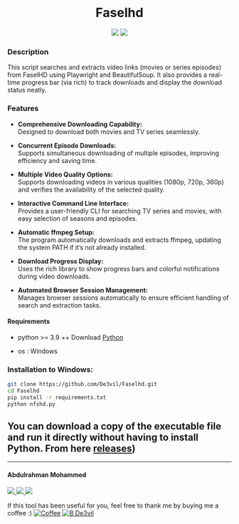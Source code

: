 <h1 align="center">
  <br>
  <br>
  Faselhd
  <br>  
</h1>


<p align="center">
  <img src="https://img.shields.io/badge/Author-De3vil-orange">
  <img src="https://img.shields.io/badge/Written%20In-Python-blue?style=flat-square">
</p>


### Description
This script searches and extracts video links (movies or series episodes) from FaselHD using Playwright and BeautifulSoup. 
It also provides a real-time progress bar (via rich) to track downloads and display the download status neatly.
### Features
- **Comprehensive Downloading Capability:**  
  Designed to download both movies and TV series seamlessly.

- **Concurrent Episode Downloads:**  
  Supports simultaneous downloading of multiple episodes, improving efficiency and saving time.
  
- **Multiple Video Quality Options:**  
  Supports downloading videos in various qualities (1080p, 720p, 360p) and verifies the availability of the selected quality.
  
- **Interactive Command Line Interface:**  
  Provides a user-friendly CLI for searching TV series and movies, with easy selection of seasons and episodes.
  
- **Automatic ffmpeg Setup:**  
  The program automatically downloads and extracts ffmpeg, updating the system PATH if it’s not already installed.

- **Download Progress Display:**  
  Uses the rich library to show progress bars and colorful notifications during video downloads.

- **Automated Browser Session Management:**  
    Manages browser sessions automatically to ensure efficient handling of search and extraction tasks.




#### Requirements
* python >= 3.9 ++ Download [Python](https://www.python.org/ftp/python/3.8.10/python-3.8.10-amd64.exe](https://www.python.org/ftp/python/3.13.2/python-3.13.2-amd64.exe))


* os : Windows

### Installation to Windows:

```bash
git clone https://github.com/De3vil/Faselhd.git
cd Faselhd
pip install -r requirements.txt
python nfshd.py
```
## You can download a copy of the executable file and run it directly without having to install Python. From here [releases]([https://github.com/De3vil/KLogger/releases))





***
<h4> Abdulrahman Mohammed </h4>
  <a href="https://t.me/De3vil_3">
     <img src="https://img.shields.io/badge/De3vil_3-blue?style=for-the-badge&logo=Telegram&logoColor=00AEFF&labelColor=black&color=black">
</a>
  <a href="https://www.facebook.com/De3vil.3">
     <img src="https://img.shields.io/badge/De3vil.3-blue?style=for-the-badge&logo=Facebook&logoColor=00AEFF&labelColor=black&color=black">
  </a>
</a>
  <a href="https://x.com/De3vil0">
     <img src="https://img.shields.io/badge/De3vil0-blue?style=for-the-badge&logo=x&logoColor=00AEFF&labelColor=black&color=black">
  </a>


If this tool has been useful for you, feel free to thank me by buying me a coffee :)
[![Coffee](https://www.buymeacoffee.com/assets/img/custom_images/orange_img.png)](https://www.buymeacoffee.com/De3vil)
 [![B De3vil](https://img.shields.io/badge/$-support-ff69b4.svg?style=flat)](https://www.paypal.com/paypalme/De3vil01)
